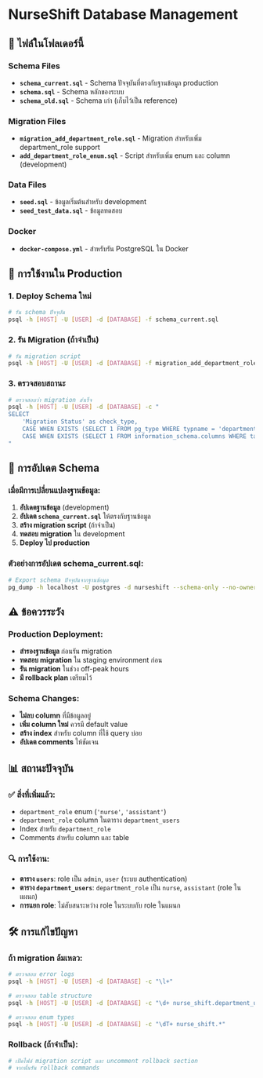 # NurseShift Database Management

## 📁 ไฟล์ในโฟลเดอร์นี้

### Schema Files
- **`schema_current.sql`** - Schema ปัจจุบันที่ตรงกับฐานข้อมูล production
- **`schema.sql`** - Schema หลักของระบบ
- **`schema_old.sql`** - Schema เก่า (เก็บไว้เป็น reference)

### Migration Files
- **`migration_add_department_role.sql`** - Migration สำหรับเพิ่ม department_role support
- **`add_department_role_enum.sql`** - Script สำหรับเพิ่ม enum และ column (development)

### Data Files
- **`seed.sql`** - ข้อมูลเริ่มต้นสำหรับ development
- **`seed_test_data.sql`** - ข้อมูลทดสอบ

### Docker
- **`docker-compose.yml`** - สำหรับรัน PostgreSQL ใน Docker

## 🚀 การใช้งานใน Production

### 1. Deploy Schema ใหม่
```bash
# รัน schema ปัจจุบัน
psql -h [HOST] -U [USER] -d [DATABASE] -f schema_current.sql
```

### 2. รัน Migration (ถ้าจำเป็น)
```bash
# รัน migration script
psql -h [HOST] -U [USER] -d [DATABASE] -f migration_add_department_role.sql
```

### 3. ตรวจสอบสถานะ
```bash
# ตรวจสอบว่า migration สำเร็จ
psql -h [HOST] -U [USER] -d [DATABASE] -c "
SELECT 
    'Migration Status' as check_type,
    CASE WHEN EXISTS (SELECT 1 FROM pg_type WHERE typname = 'department_role') THEN 'PASS' ELSE 'FAIL' END as enum_exists,
    CASE WHEN EXISTS (SELECT 1 FROM information_schema.columns WHERE table_schema = 'nurse_shift' AND table_name = 'department_users' AND column_name = 'department_role') THEN 'PASS' ELSE 'FAIL' END as column_exists;
"
```

## 🔄 การอัปเดต Schema

### เมื่อมีการเปลี่ยนแปลงฐานข้อมูล:

1. **อัปเดตฐานข้อมูล** (development)
2. **อัปเดต `schema_current.sql`** ให้ตรงกับฐานข้อมูล
3. **สร้าง migration script** (ถ้าจำเป็น)
4. **ทดสอบ migration** ใน development
5. **Deploy ไป production**

### ตัวอย่างการอัปเดต schema_current.sql:
```bash
# Export schema ปัจจุบันจากฐานข้อมูล
pg_dump -h localhost -U postgres -d nurseshift --schema-only --no-owner --no-privileges > schema_current.sql
```

## ⚠️ ข้อควรระวัง

### Production Deployment:
- **สำรองฐานข้อมูล** ก่อนรัน migration
- **ทดสอบ migration** ใน staging environment ก่อน
- **รัน migration** ในช่วง off-peak hours
- **มี rollback plan** เตรียมไว้

### Schema Changes:
- **ไม่ลบ column** ที่มีข้อมูลอยู่
- **เพิ่ม column ใหม่** ควรมี default value
- **สร้าง index** สำหรับ column ที่ใช้ query บ่อย
- **อัปเดต comments** ให้ชัดเจน

## 📊 สถานะปัจจุบัน

### ✅ สิ่งที่เพิ่มแล้ว:
- `department_role` enum (`'nurse'`, `'assistant'`)
- `department_role` column ในตาราง `department_users`
- Index สำหรับ `department_role`
- Comments สำหรับ column และ table

### 🔍 การใช้งาน:
- **ตาราง `users`**: role เป็น `admin`, `user` (ระบบ authentication)
- **ตาราง `department_users`**: `department_role` เป็น `nurse`, `assistant` (role ในแผนก)
- **การแยก role**: ไม่สับสนระหว่าง role ในระบบกับ role ในแผนก

## 🛠️ การแก้ไขปัญหา

### ถ้า migration ล้มเหลว:
```bash
# ตรวจสอบ error logs
psql -h [HOST] -U [USER] -d [DATABASE] -c "\l+"

# ตรวจสอบ table structure
psql -h [HOST] -U [USER] -d [DATABASE] -c "\d+ nurse_shift.department_users"

# ตรวจสอบ enum types
psql -h [HOST] -U [USER] -d [DATABASE] -c "\dT+ nurse_shift.*"
```

### Rollback (ถ้าจำเป็น):
```bash
# เปิดไฟล์ migration script และ uncomment rollback section
# จากนั้นรัน rollback commands
```
